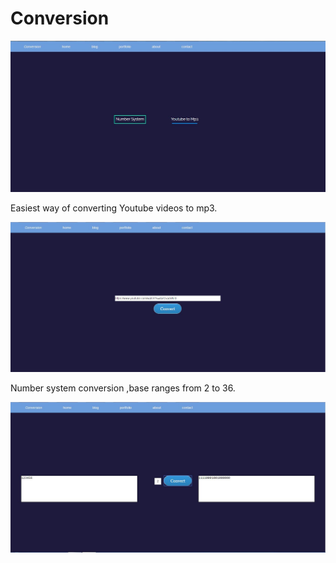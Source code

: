 # Conversion

![screenshot](https://github.com/shubham54/Conversion/blob/master/Images/screenshot1.JPG)

Easiest way of converting Youtube videos to mp3.

![screenshot](https://github.com/shubham54/Conversion/blob/master/Images/screenshot2.JPG)

Number system conversion ,base ranges from 2 to 36.

![screenshot](https://github.com/shubham54/Conversion/blob/master/Images/screenshot3.JPG)
